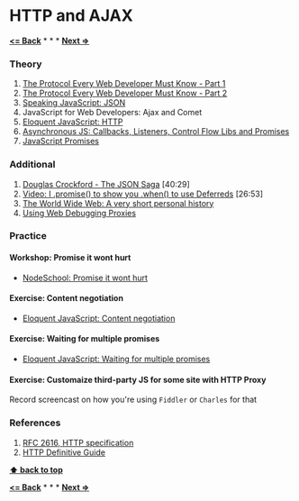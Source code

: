 # HTTP and AJAX

**[<= Back](../03-dom-api-advanced/dom-and-api.md)**		*	*	*	**[Next =>](../05-forms/forms.md)**

### Theory

1. [The Protocol Every Web Developer Must Know - Part 1](http://code.tutsplus.com/tutorials/http-the-protocol-every-web-developer-must-know-part-1--net-31177)
1. [The Protocol Every Web Developer Must Know - Part 2](http://code.tutsplus.com/tutorials/http-the-protocol-every-web-developer-must-know-part-2--net-31155)
1. [Speaking JavaScript: JSON](http://speakingjs.com/es5/ch22.html)
1. JavaScript for Web Developers: Ajax and Comet
1. [Eloquent JavaScript: HTTP](http://eloquentjavascript.net/17_http.html)
1. [Asynchronous JS: Callbacks, Listeners, Control Flow Libs and Promises](http://sporto.github.io/blog/2012/12/09/callbacks-listeners-promises/)
1. [JavaScript Promises](http://www.html5rocks.com/en/tutorials/es6/promises/)

### Additional

1. [Douglas Crockford - The JSON Saga](https://vimeo.com/8692019)  [40:29]
1. [Video: I .promise() to show you .when() to use Deferreds](http://www.youtube.com/watch?v=juRtEEsHI9E) [26:53]
1. [The World Wide Web: A very short personal history](https://www.w3.org/People/Berners-Lee/ShortHistory.html)
1. [Using Web Debugging Proxies](http://code.tutsplus.com/tutorials/using-web-debugging-proxies--net-29828)

### Practice

#### Workshop: Promise it wont hurt

* [NodeSchool: Promise it wont hurt](https://github.com/stevekane/promise-it-wont-hurt) 

#### Exercise: Content negotiation

* [Eloquent JavaScript: Content negotiation](http://eloquentjavascript.net/17_http.html#h_uaWwL8WGXf)

#### Exercise: Waiting for multiple promises

* [Eloquent JavaScript: Waiting for multiple promises](http://eloquentjavascript.net/17_http.html#h_MlI+KUOVBK)

#### Exercise: Customaize third-party JS for some site with HTTP Proxy

Record screencast on how you're using `Fiddler` or `Charles` for that

### References

1. [RFC 2616, HTTP specification](http://www.w3.org/Protocols/rfc2616/rfc2616.html)
1. [HTTP Definitive Guide](http://www.amazon.com/HTTP-Definitive-Guide-David-Gourley/dp/1565925092)

**[⬆ back to top](#table-of-contents)**

**[<= Back](../03-dom-api-advanced/dom-and-api.md)**		*	*	*	**[Next =>](../05-forms/forms.md)**
